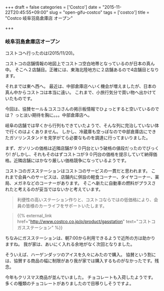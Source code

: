+++
draft = false
categories = ['Costco']
date = "2015-11-22T20:45:55+09:00"
slug = "open-gifu-costco"
tags = ['costco']
title = "Costco 岐阜羽島倉庫店 オープン"

+++

### 岐阜羽島倉庫店オープン
コストコへ行ったのは(2015/11/20)。

コストコの店舗情報の地図上でコストコ空白地帯となっているのが日本の真ん中。
そこへ２店舗目。正確には、東海北陸地方に２店舗あるので4店舗目となります。

それまでは東へ西へ。
最近は、中部倉庫店へいく機会が増えましたが、日本の真ん中からコストコは本当に遠い。
これまで、小旅行気分で買い物へ出かけていたものです。

今回は、協賛セール＆コスコさんの掲示板情報でひょっとすると空いているのでは？
っと淡い期待を胸に。。。中部倉庫店へ。

<!--more-->

岐阜の店舗では早くから行列もできていたようで、そんな列に完治していない体で行くのはよくありません。
しかし、冷蔵庫も空っぽなので中部倉庫店にできたガソリンスタンドを見学がてら必要なものを調達に行ってまいりました。

まず、ガソリンの価格は近隣店舗が９０円台という破格の値段だったのでびっくり!
がしかし、それもそのはずコストコが９０円台の価格を提示していて納得価格。近隣店舗にはかなり厳しい価格競争になっているようです。

コストコのガスステーションはコストコのサービスの一貫だと思われます。
これまで会員へのサービスは、店舗内に併設の軽食コーナー、タイヤコーナー、薬局、メガネなどのコーナーがあります。
そこへ新たに自動車の燃料がプラスされたと考えるのが妥当ではないかと考えています。

> 利便性の高いステーション作りと、コストコならではの低価格により、会員の皆様のカーライフをサポートいたします。

> {{% external_link href="http://www.costco.co.jp/p/product/gasstation" text="コストコ　ガスステーション" %}}

ちなみにガスステーションは、朝7:00から利用できるようで近所の方は助かりますね。
我が家は、あいにく入れる余地がなく次回となりました。

そういえば、ハーゲンダッツのアイスを久々にみたので購入。
協賛という割には、協賛する商品の幅に制限があり我が家では購入するものがなかったです。残念。

今年もクリスマス商品が並んでいました。
チョコレートも入荷したようです。多くの種類のチョコレートがありましたので目移りしそうですよ。
